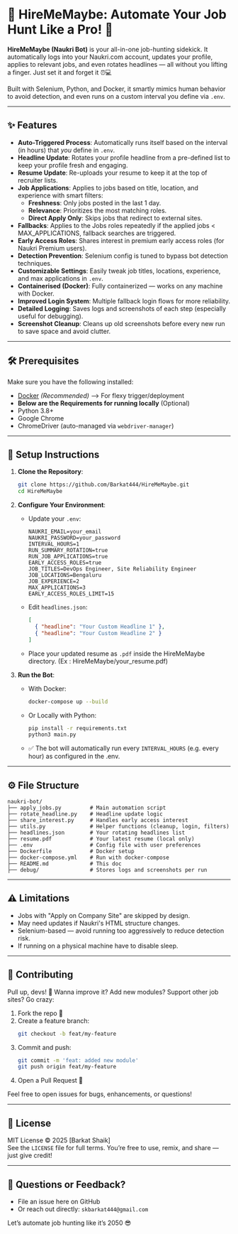 # 🚀 HireMeMaybe: Automate Your Job Hunt Like a Pro! 💼

**HireMeMaybe (Naukri Bot)** is your all-in-one job-hunting sidekick. It automatically logs into your Naukri.com account, updates your profile, applies to relevant jobs, and even rotates headlines — all without you lifting a finger. Just set it and forget it ⏰💻

Built with Selenium, Python, and Docker, it smartly mimics human behavior to avoid detection, and even runs on a custom interval you define via `.env`.

---

## ✨ Features

- **Auto-Triggered Process**: Automatically runs itself based on the interval (in hours) that *you* define in `.env`.
- **Headline Update**: Rotates your profile headline from a pre-defined list to keep your profile fresh and engaging.
- **Resume Update**: Re-uploads your resume to keep it at the top of recruiter lists.
- **Job Applications**: Applies to jobs based on title, location, and experience with smart filters:
  - **Freshness**: Only jobs posted in the last 1 day.
  - **Relevance**: Prioritizes the most matching roles.
  - **Direct Apply Only**: Skips jobs that redirect to external sites.
- **Fallbacks**: Applies to the Jobs roles repeatedly if the applied jobs < MAX_APPLICATIONS, fallback searches are triggered.
- **Early Access Roles**: Shares interest in premium early access roles (for Naukri Premium users).
- **Detection Prevention**: Selenium config is tuned to bypass bot detection techniques.
- **Customizable Settings**: Easily tweak job titles, locations, experience, and max applications in `.env`.
- **Containerised (Docker)**: Fully containerized — works on any machine with Docker.
- **Improved Login System**: Multiple fallback login flows for more reliability.
- **Detailed Logging**: Saves logs and screenshots of each step (especially useful for debugging).
- **Screenshot Cleanup**: Cleans up old screenshots before every new run to save space and avoid clutter.

---

## 🛠️ Prerequisites

Make sure you have the following installed:

- [Docker](https://www.docker.com/) *(Recommended)* --> For flexy trigger/deployment
- **Below are the Requirements for running locally** (Optional)
- Python 3.8+
- Google Chrome
- ChromeDriver (auto-managed via `webdriver-manager`)

---

## 📂 Setup Instructions

1. **Clone the Repository**:
   ```bash
   git clone https://github.com/Barkat444/HireMeMaybe.git
   cd HireMeMaybe
   ```

2. **Configure Your Environment**:
   - Update your `.env`:
     ```env
     NAUKRI_EMAIL=your_email
     NAUKRI_PASSWORD=your_password
     INTERVAL_HOURS=1
     RUN_SUMMARY_ROTATION=true
     RUN_JOB_APPLICATIONS=true
     EARLY_ACCESS_ROLES=true
     JOB_TITLES=DevOps Engineer, Site Reliability Engineer
     JOB_LOCATIONS=Bengaluru
     JOB_EXPERIENCE=2
     MAX_APPLICATIONS=3
     EARLY_ACCESS_ROLES_LIMIT=15
     ```

   - Edit `headlines.json`:
     ```json
     [
       { "headline": "Your Custom Headline 1" },
       { "headline": "Your Custom Headline 2" }
     ]
     ```

   - Place your updated resume as `.pdf` inside the HireMeMaybe directory. (Ex : HireMeMaybe/your_resume.pdf)

3. **Run the Bot**:
   - With Docker:
     ```bash
     docker-compose up --build
     ```
   - Or Locally with Python:
     ```bash
     pip install -r requirements.txt
     python3 main.py
     ```

   - ✅ The bot will automatically run every `INTERVAL_HOURS` (e.g. every hour) as configured in the .env.

---

## ⚙️ File Structure

```
naukri-bot/
├── apply_jobs.py         # Main automation script
├── rotate_headline.py    # Headline update logic
├── share_interest.py     # Handles early access interest
├── utils.py              # Helper functions (cleanup, login, filters)
├── headlines.json        # Your rotating headlines list
├── resume.pdf            # Your latest resume (local only)
├── .env                  # Config file with user preferences
├── Dockerfile            # Docker setup
├── docker-compose.yml    # Run with docker-compose
├── README.md             # This doc
├── debug/                # Stores logs and screenshots per run
```

---

## ⚠️ Limitations

- Jobs with "Apply on Company Site" are skipped by design.
- May need updates if Naukri's HTML structure changes.
- Selenium-based — avoid running too aggressively to reduce detection risk.
- If running on a physical machine have to disable sleep.

---

## 👥 Contributing

Pull up, devs! 🚀 Wanna improve it? Add new modules? Support other job sites? Go crazy:

1. Fork the repo 🍴  
2. Create a feature branch:
   ```bash
   git checkout -b feat/my-feature
   ```
3. Commit and push:
   ```bash
   git commit -m 'feat: added new module'
   git push origin feat/my-feature
   ```
4. Open a Pull Request 💌

Feel free to open issues for bugs, enhancements, or questions!

---

## 📜 License

MIT License © 2025 [Barkat Shaik]  
See the `LICENSE` file for full terms. You’re free to use, remix, and share — just give credit!

---

## 💬 Questions or Feedback?

- File an issue here on GitHub  
- Or reach out directly: `skbarkat444@gmail.com`

Let’s automate job hunting like it’s 2050 😎
